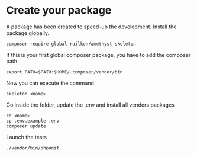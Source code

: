 # Create your package

A package has been created to speed-up the development. Install the package globally.

    composer require global railken/amethyst-skeleton
    
If this is your first global composer package, you have to add the composer path

    export PATH=$PATH:$HOME/.composer/vendor/bin
    
Now you can execute the command 

    skeleton <name>
    
Go inside the folder, update the .env and install all vendors packages
    
    cd <name>
    cp .env.example .env
    composer update
    
Launch the tests

    ./vendor/bin/phpunit

